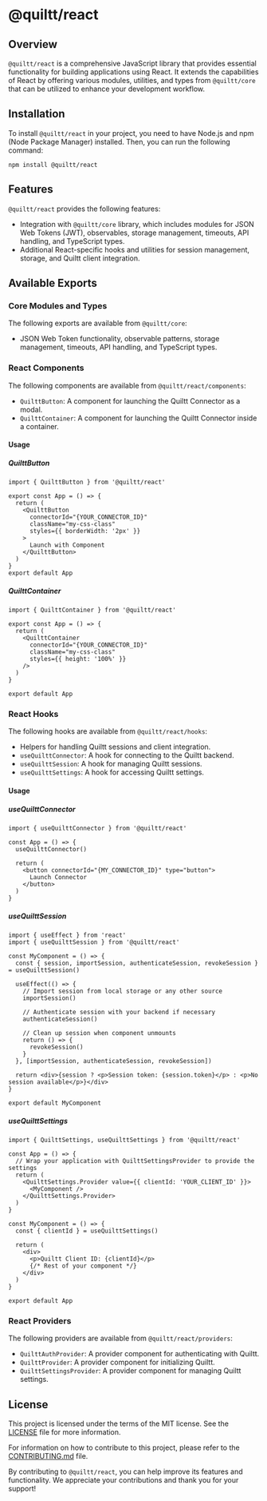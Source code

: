 # @quiltt/react

## Overview

`@quiltt/react` is a comprehensive JavaScript library that provides essential functionality for building applications using React. It extends the capabilities of React by offering various modules, utilities, and types from `@quiltt/core` that can be utilized to enhance your development workflow.

## Installation

To install `@quiltt/react` in your project, you need to have Node.js and npm (Node Package Manager) installed. Then, you can run the following command:

```shell
npm install @quiltt/react
```

## Features

`@quiltt/react` provides the following features:

- Integration with `@quiltt/core` library, which includes modules for JSON Web Tokens (JWT), observables, storage management, timeouts, API handling, and TypeScript types.
- Additional React-specific hooks and utilities for session management, storage, and Quiltt client integration.

## Available Exports

### Core Modules and Types

The following exports are available from `@quiltt/core`:

- JSON Web Token functionality, observable patterns, storage management, timeouts, API handling, and TypeScript types.

### React Components

The following components are available from `@quiltt/react/components`:

- `QuilttButton`: A component for launching the Quiltt Connector as a modal.
- `QuilttContainer`: A component for launching the Quiltt Connector inside a container.

#### Usage

##### QuilttButton

```tsx
import { QuilttButton } from '@quiltt/react'

export const App = () => {
  return (
    <QuilttButton
      connectorId="{YOUR_CONNECTOR_ID}"
      className="my-css-class"
      styles={{ borderWidth: '2px' }}
    >
      Launch with Component
    </QuilttButton>
  )
}
export default App
```

##### QuilttContainer

```tsx
import { QuilttContainer } from '@quiltt/react'

export const App = () => {
  return (
    <QuilttContainer
      connectorId="{YOUR_CONNECTOR_ID}"
      className="my-css-class"
      styles={{ height: '100%' }}
    />
  )
}

export default App
```

### React Hooks

The following hooks are available from `@quiltt/react/hooks`:

- Helpers for handling Quiltt sessions and client integration.
- `useQuilttConnector`: A hook for connecting to the Quiltt backend.
- `useQuilttSession`: A hook for managing Quiltt sessions.
- `useQuilttSettings`: A hook for accessing Quiltt settings.

#### Usage

##### useQuilttConnector

```tsx
import { useQuilttConnector } from '@quiltt/react'

const App = () => {
  useQuilttConnector()

  return (
    <button connectorId="{MY_CONNECTOR_ID}" type="button">
      Launch Connector
    </button>
  )
}
```

##### useQuilttSession

```tsx
import { useEffect } from 'react'
import { useQuilttSession } from '@quiltt/react'

const MyComponent = () => {
  const { session, importSession, authenticateSession, revokeSession } = useQuilttSession()

  useEffect(() => {
    // Import session from local storage or any other source
    importSession()

    // Authenticate session with your backend if necessary
    authenticateSession()

    // Clean up session when component unmounts
    return () => {
      revokeSession()
    }
  }, [importSession, authenticateSession, revokeSession])

  return <div>{session ? <p>Session token: {session.token}</p> : <p>No session available</p>}</div>
}

export default MyComponent
```

##### useQuilttSettings

```tsx
import { QuilttSettings, useQuilttSettings } from '@quiltt/react'

const App = () => {
  // Wrap your application with QuilttSettingsProvider to provide the settings
  return (
    <QuilttSettings.Provider value={{ clientId: 'YOUR_CLIENT_ID' }}>
      <MyComponent />
    </QuilttSettings.Provider>
  )
}

const MyComponent = () => {
  const { clientId } = useQuilttSettings()

  return (
    <div>
      <p>Quiltt Client ID: {clientId}</p>
      {/* Rest of your component */}
    </div>
  )
}

export default App
```

### React Providers

The following providers are available from `@quiltt/react/providers`:

- `QuilttAuthProvider`: A provider component for authenticating with Quiltt.
- `QuilttProvider`: A provider component for initializing Quiltt.
- `QuilttSettingsProvider`: A provider component for managing Quiltt settings.

## License

This project is licensed under the terms of the MIT license. See the [LICENSE](LICENSE.md) file for more information.

For information on how to contribute to this project, please refer to the [CONTRIBUTING.md](CONTRIBUTING.md) file.

By contributing to `@quiltt/react`, you can help improve its features and functionality. We appreciate your contributions and thank you for your support!
